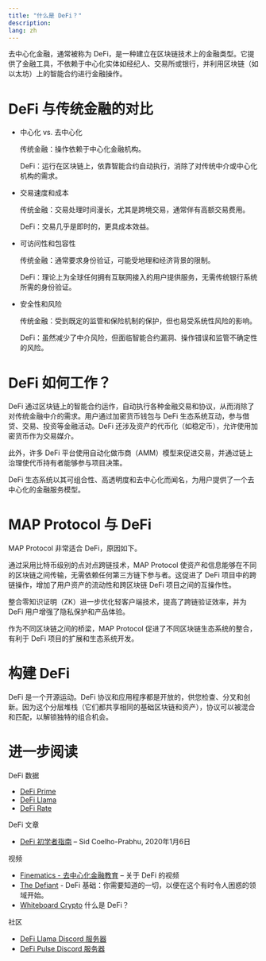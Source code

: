 ```yaml
---
title: "什么是 DeFi？"
description: 
lang: zh
---
```


去中心化金融，通常被称为 DeFi，是一种建立在区块链技术上的金融类型。它提供了金融工具，不依赖于中心化实体如经纪人、交易所或银行，并利用区块链（如以太坊）上的智能合约进行金融操作。

# DeFi 与传统金融的对比

* 中心化 vs. 去中心化

  传统金融：操作依赖于中心化金融机构。

  DeFi：运行在区块链上，依靠智能合约自动执行，消除了对传统中介或中心化机构的需求。

* 交易速度和成本

  传统金融：交易处理时间漫长，尤其是跨境交易，通常伴有高额交易费用。

  DeFi：交易几乎是即时的，更具成本效益。

* 可访问性和包容性

  传统金融：通常要求身份验证，可能受地理和经济背景的限制。

  DeFi：理论上为全球任何拥有互联网接入的用户提供服务，无需传统银行系统所需的身份验证。

* 安全性和风险

  传统金融：受到既定的监管和保险机制的保护，但也易受系统性风险的影响。

  DeFi：虽然减少了中介风险，但面临智能合约漏洞、操作错误和监管不确定性的风险。

# DeFi 如何工作？

DeFi 通过区块链上的智能合约运作，自动执行各种金融交易和协议，从而消除了对传统金融中介的需求。用户通过加密货币钱包与 DeFi 生态系统互动，参与借贷、交易、投资等金融活动。DeFi 还涉及资产的代币化（如稳定币），允许使用加密货币作为交易媒介。

此外，许多 DeFi 平台使用自动化做市商（AMM）模型来促进交易，并通过链上治理使代币持有者能够参与项目决策。

DeFi 生态系统以其可组合性、高透明度和去中心化而闻名，为用户提供了一个去中心化的金融服务模型。

# MAP Protocol 与 DeFi

MAP Protocol 非常适合 DeFi，原因如下。

通过采用比特币级别的点对点跨链技术，MAP Protocol 使资产和信息能够在不同的区块链之间传输，无需依赖任何第三方链下参与者。这促进了 DeFi 项目中的跨链操作，增加了用户资产的流动性和跨区块链 DeFi 项目之间的互操作性。

整合零知识证明（ZK）进一步优化轻客户端技术，提高了跨链验证效率，并为 DeFi 用户增强了隐私保护和产品体验。

作为不同区块链之间的桥梁，MAP Protocol 促进了不同区块链生态系统的整合，有利于 DeFi 项目的扩展和生态系统开发。

# 构建 DeFi

DeFi 是一个开源运动。DeFi 协议和应用程序都是开放的，供您检查、分叉和创新。因为这个分层堆栈（它们都共享相同的基础区块链和资产），协议可以被混合和匹配，以解锁独特的组合机会。

# 进一步阅读

DeFi 数据

* [DeFi Prime](https://defiprime.com/)
* [DeFi Llama](https://defillama.com/)
* [DeFi Rate](https://defirate.com/)

DeFi 文章

* [DeFi 初学者指南](https://blog.coinbase.com/a-beginners-guide-to-decentralized-finance-defi-574c68ff43c4) – Sid Coelho-Prabhu, 2020年1月6日

视频

* [Finematics - 去中心化金融教育](https://finematics.com/) – 关于 DeFi 的视频
* [The Defiant](https://www.youtube.com/playlist?list=PLaDcID4s1KronHMKojfjwiHL0DdQEPDcq) - DeFi 基础：你需要知道的一切，以便在这个有时令人困惑的领域开始。
* [Whiteboard Crypto](https://youtu.be/17QRFlml4pA)  什么是 DeFi？

社区

* [DeFi Llama Discord 服务器](https://discord.gg/buPFYXzDDd)
* [DeFi Pulse Discord 服务器](https://discord.gg/Gx4TCTk)
